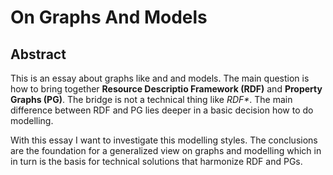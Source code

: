 # On Graphs And Models

## Abstract

This is an essay about graphs like and and models.
The main question is how to bring together __Resource Descriptio Framework (RDF)__ and __Property Graphs (PG)__.
The bridge is not a technical thing like _RDF*_.
The main difference between RDF and PG lies deeper in a basic decision how to do modelling.

With this essay I want to investigate this modelling styles.
The conclusions are the foundation for a generalized view on graphs and modelling which in in turn
is the basis for technical solutions that harmonize RDF and PGs. 

##

